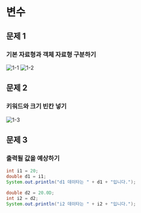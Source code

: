 # 변수

## 문제 1

### 기본 자료형과 객체 자료형 구분하기

![1-1](https://user-images.githubusercontent.com/66400531/117246265-4bbdc000-ae77-11eb-9453-4d23acfed6a2.PNG)
![1-2](https://user-images.githubusercontent.com/66400531/117246287-55dfbe80-ae77-11eb-8020-be10ffae39cd.PNG)

## 문제 2

### 키워드와 크기 빈칸 넣기

![1-3](https://user-images.githubusercontent.com/66400531/117246298-5bd59f80-ae77-11eb-9c9e-fdc82cd82864.PNG)

## 문제 3

### 출력될 값을 예상하기

```java
int i1 = 20;
double d1 = i1;
System.out.println("d1 데이타는 " + d1 + "입니다.");

double d2 = 20.0D;
int i2 = d2;
System.out.println("i2 데이타는 " + i2 + "입니다.");
```
